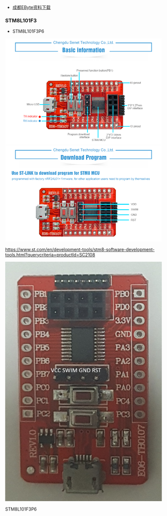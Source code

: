 
 * [成都EByte资料下载](http://www.ebyte.com/data-download.aspx?id=41&pid=32)

### STM8L101F3
 * STM8L101F3P6

![image](./images/nRF24L01_Test_Board.jpg)  
![image](./images/nRF24L01_Test_Board_SWD.jpg)

https://www.st.com/en/development-tools/stm8-software-development-tools.html?querycriteria=productId=SC2108

![image](./images/STM8L101F3_BB.png)

STM8L101F3P6

